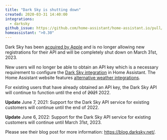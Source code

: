 ```yaml
---
title: "Dark Sky is shutting down"
created: 2020-03-31 14:40:00
integrations:
  - darksky
github_issue: https://github.com/home-assistant/home-assistant.io/pull/12591
homeassistant: ">0.30"
---
```


Dark Sky has been [acquired by Apple](https://blog.darksky.net/dark-sky-has-a-new-home/) and is no longer allowing new registrations for their API and will be completely shut down on March 31st, 2023.

New users will no longer be able to obtain an API key which is a necessary requirement to configure the [Dark Sky integration](https://www.home-assistant.io/integrations/weather.darksky/) in Home Assistant. The Home Assistant website features [alternative weather integrations](https://www.home-assistant.io/integrations/#weather).

For existing users that have already obtained an API key, the Dark Sky API will continue to function until the end of ~~2021~~ 2022.

**Update** June 7, 2021: Support for the Dark Sky API service for existing customers will continue until the end of 2022.

**Update** June 6, 2022: Support for the Dark Sky API service for existing customers will continue until March 31st, 2023.

Please see their blog post for more information: https://blog.darksky.net/.
